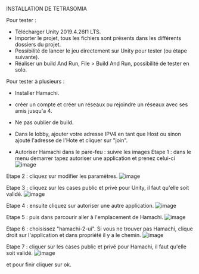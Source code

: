 INSTALLATION DE TETRASOMIA

Pour tester :

- Télécharger Unity 2019.4.26f1 LTS.
- Importer le projet, tous les fichiers sont présents dans les différents dossiers du projet.
- Possibilité de lancer le jeu directement sur Unity pour tester (ou étape suivante).
- Réaliser un build And Run, File > Build And Run, possibilité de tester en solo.

Pour tester à plusieurs :

- Installer Hamachi.
- créer un compte et créer un réseaux ou rejoindre un réseaux avec ses amis jusqu'a 4.
- Ne pas oublier de build.
- Dans le lobby, ajouter votre adresse IPV4 en tant que Host ou sinon ajouté l'adresse de l'Hote et cliquer sur "join".

- Autoriser Hamachi dans le pare-feu : suivre les images
Etape 1 : dans le menu demarrer tapez autoriser une application et prenez celui-ci
![image](https://user-images.githubusercontent.com/84011629/123303098-b60ceb80-d51d-11eb-815e-a3eee6cd832c.png)

Etape 2 : cliquez sur modifier les paramètres.
![image](https://user-images.githubusercontent.com/84011629/123303193-d472e700-d51d-11eb-9a3b-330c8901c4ce.png)

Etape 3 : cliquez sur les cases public et privé pour Unity, il faut qu'elle soit validé.
![image](https://user-images.githubusercontent.com/84011629/123303301-f3717900-d51d-11eb-9b78-2a578f893941.png)

Etape 4 : ensuite cliquez sur autoriser une autre application.
![image](https://user-images.githubusercontent.com/84011629/123303358-02582b80-d51e-11eb-9e24-7f41b79b027b.png)

Etape 5 : puis dans parcourir aller à l'emplacement de Hamachi.
![image](https://user-images.githubusercontent.com/84011629/123303485-20be2700-d51e-11eb-9efa-e7c5bbe3ff3a.png)

Etape 6 : choisissez "hamachi-2-ui". Si vous ne trouver pas Hamachi, clique droit sur l'application et dans propriété il y a le chemin.
![image](https://user-images.githubusercontent.com/84011629/123303519-2ae02580-d51e-11eb-8f90-a21ac2b7a633.png)

Etape 7 : cliquer sur les cases public et privé pour Hamachi, il faut qu'elle soit validé.
![image](https://user-images.githubusercontent.com/84011629/123303623-49462100-d51e-11eb-8fee-f52981c9b0a3.png)

et pour finir cliquer sur ok.

